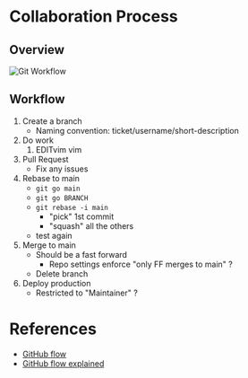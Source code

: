 
# Collaboration Process
## Overview
![Git Workflow](https://github.com/andylytical/stackedit/blob/access/ctt-222/Git%20Workflow.png)
## Workflow
1. Create a branch
    * Naming convention: ticket/username/short-description
2. Do work
	1. EDITvim <file1>
       vim <file2>
3. Pull Request
    * Fix any issues
4. Rebase to main
    * `git go main`
    * `git go BRANCH`
    * `git rebase -i main`
      * "pick" 1st commit
      * "squash" all the others
    * test again
5. Merge to main
    * Should be a fast forward
      * Repo settings enforce "only FF merges to main" ?
    * Delete branch
6. Deploy production
    * Restricted to "Maintainer" ?

# References
* [GitHub flow](https://docs.github.com/en/get-started/using-github/github-flow)
* [GitHub flow explained](https://scottchacon.com/2011/08/31/github-flow/)

<!--stackedit_data:
eyJoaXN0b3J5IjpbMjA3NjI4NTExLC05NzczMjIyMDMsLTE2Mz
UwNjgwMTcsMjkxNDI3MDcxLDU0MzExNjc1NSwtMzc5NTQzMTk0
LC0yMDg4NzQ2NjEyLC0zMzI0NTUzNjNdfQ==
-->